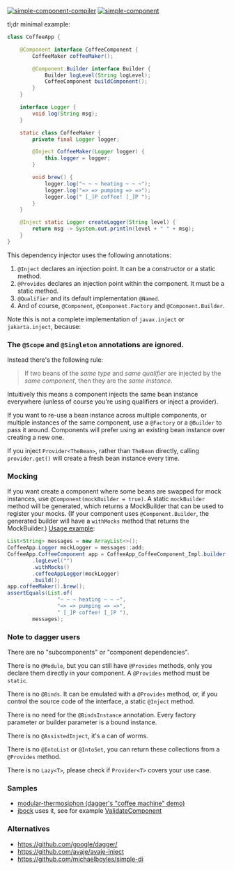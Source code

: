 [![simple-component-compiler](https://maven-badges.herokuapp.com/maven-central/io.github.jbock-java/simple-component-compiler/badge.svg?color=grey&subject=simple-component-compiler)](https://maven-badges.herokuapp.com/maven-central/io.github.jbock-java/simple-component-compiler)
[![simple-component](https://maven-badges.herokuapp.com/maven-central/io.github.jbock-java/simple-component/badge.svg?subject=simple-component)](https://maven-badges.herokuapp.com/maven-central/io.github.jbock-java/simple-component)

tl;dr minimal example:

```java
class CoffeeApp {

    @Component interface CoffeeComponent {
        CoffeeMaker coffeeMaker();

        @Component.Builder interface Builder {
            Builder logLevel(String logLevel);
            CoffeeComponent buildComponent();
        }
    }

    interface Logger {
        void log(String msg);
    }

    static class CoffeeMaker {
        private final Logger logger;

        @Inject CoffeeMaker(Logger logger) {
            this.logger = logger;
        }

        void brew() {
            logger.log("~ ~ ~ heating ~ ~ ~");
            logger.log("=> => pumping => =>");
            logger.log(" [_]P coffee! [_]P ");
        }
    }

    @Inject static Logger createLogger(String level) {
        return msg -> System.out.println(level + " " + msg);
    }
}
```

This dependency injector uses the following annotations:
1. `@Inject` declares an injection point. It can be a constructor or a static method.
2. `@Provides` declares an injection point within the component. It must be a static method.
3. `@Qualifier` and its default implementation `@Named`.
4. And of course, `@Component`, `@Component.Factory` and `@Component.Builder`.

Note this is not a complete implementation of `javax.inject` or `jakarta.inject`, because:

### The `@Scope` and `@Singleton` annotations are ignored.

Instead there's the following rule:

> If two beans of the *same type* and *same qualifier* are injected by the *same component*, then they are the *same instance*.

Intuitively this means a component injects the same bean instance everywhere (unless of course you're using qualifiers or inject a provider).

If you want to re-use a bean instance across multiple components, or multiple instances of the same component, use a `@Factory` or a `@Builder` to pass it around.
Components will prefer using an existing bean instance over creating a new one.

If you inject `Provider<TheBean>`, rather than `TheBean` directly, calling `provider.get()` will create a fresh bean instance every time.

### Mocking

If you want create a component where some beans are swapped for mock instances, use `@Component(mockBuilder = true)`.
A static `mockBuilder` method will be generated, which returns a MockBuilder that can be used to register your mocks.
(If your component uses `@Component.Builder`, the generated builder will have a `withMocks` method that returns the MockBuilder.)
[Usage example](https://github.com/jbock-java/modular-thermosiphon):

```java
List<String> messages = new ArrayList<>();
CoffeeApp.Logger mockLogger = messages::add;
CoffeeApp.CoffeeComponent app = CoffeeApp_CoffeeComponent_Impl.builder()
        .logLevel("")
        .withMocks()
        .coffeeAppLogger(mockLogger)
        .build();
app.coffeeMaker().brew();
assertEquals(List.of(
                "~ ~ ~ heating ~ ~ ~",
                "=> => pumping => =>",
                " [_]P coffee! [_]P "),
        messages);
```

### Note to dagger users

There are no "subcomponents" or "component dependencies".

There is no `@Module`, but you can still have `@Provides` methods, only you declare them directly in your component.
A `@Provides` method must be `static`.

There is no `@Binds`.
It can be emulated with a `@Provides` method, or, if you control the source code of the interface, a static `@Inject` method.

There is no need for the `@BindsInstance` annotation. Every factory parameter or builder parameter is a bound instance.

There is no `@AssistedInject`, it's a can of worms.

There is no `@IntoList` or `@IntoSet`, you can return these collections from a `@Provides` method.

There is no `Lazy<T>`, please check if `Provider<T>` covers your use case.

### Samples

* [modular-thermosiphon (dagger's "coffee machine" demo)](https://github.com/jbock-java/modular-thermosiphon)
* [jbock](https://github.com/jbock-java/jbock) uses it, see for example [ValidateComponent](https://github.com/jbock-java/jbock/blob/master/compiler/src/main/java/net/jbock/validate/ValidateComponent.java)

### Alternatives

* https://github.com/google/dagger/
* https://github.com/avaje/avaje-inject
* https://github.com/michaelboyles/simple-di
